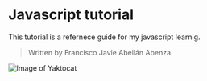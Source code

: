 # Javascript tutorial
This tutorial is a refernece guide for my javascript learnig.
> Written by Francisco Javie Abellán Abenza.

![Image of Yaktocat](https://octodex.github.com/images/yaktocat.png)
